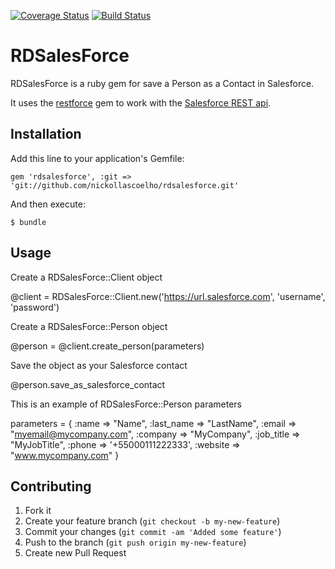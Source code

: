 [![Coverage Status](https://coveralls.io/repos/nickollascoelho/rdsalesforce/badge.png?branch=master)](https://coveralls.io/r/nickollascoelho/rdsalesforce?branch=master)
[![Build Status](https://travis-ci.org/nickollascoelho/rdsalesforce.png?branch=master)](https://travis-ci.org/nickollascoelho/rdsalesforce)

# RDSalesForce

RDSalesForce is a ruby gem for save a Person as a Contact in Salesforce.

It uses the [restforce](https://github.com/ejholmes/restforce) gem to work with the [Salesforce REST api](http://www.salesforce.com/us/developer/docs/api_rest/index.htm).

## Installation

Add this line to your application's Gemfile:

    gem 'rdsalesforce', :git => 'git://github.com/nickollascoelho/rdsalesforce.git'

And then execute:

    $ bundle

## Usage

Create a RDSalesForce::Client object
  
  @client = RDSalesForce::Client.new('https://url.salesforce.com', 'username', 'password')

Create a RDSalesForce::Person object
  
  @person = @client.create_person(parameters)

Save the object as your Salesforce contact

  @person.save_as_salesforce_contact

This is an example of RDSalesForce::Person parameters 

  parameters = { 
     :name => "Name",
     :last_name => "LastName",
     :email => "myemail@mycompany.com",
     :company => "MyCompany",
     :job_title => "MyJobTitle",
     :phone => '+55000111222333',
     :website => "www.mycompany.com"
  } 


## Contributing

1. Fork it
2. Create your feature branch (`git checkout -b my-new-feature`)
3. Commit your changes (`git commit -am 'Added some feature'`)
4. Push to the branch (`git push origin my-new-feature`)
5. Create new Pull Request
